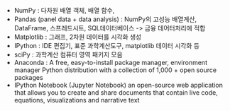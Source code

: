 + NumPy : 다차원 배열 객체, 배열 함수,
+ Pandas (panel data + data analysis) : NumPy의 고성능 배열계산, DataFrame, 스프레드시트, SQL데이터베이스 -> 금융 데어터처리에 적합
+ Matplotlib : 그래프, 2차원 데이터를 시각화 생성
+ IPython : IDE 편집기, 표준 과학계산도구, matplotlib 데이터 시각화 등
+ sciPy : 과학계산 컴퓨터 영역 패키지 모음
+ Anaconda :
   A free, easy-to-install package manager,
   environment manager
   Python distribution with a collection of 1,000 + open source packages
+ IPython Notebook (Jupyter Notebook)
   an open-source web application that allows you to create and share
   documents that contain live code, equations, visualizations and narrative text